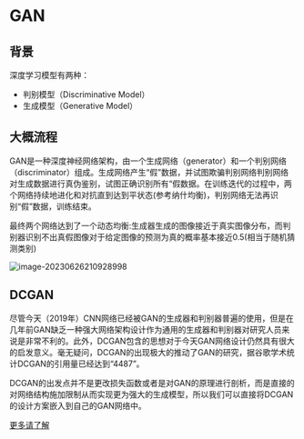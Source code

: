 # GAN

## 背景

深度学习模型有两种：

- 判别模型（Discriminative Model）
- 生成模型（Generative Model）

## 大概流程

GAN是一种深度神经网络架构，由一个生成网络（generator）和一个判别网络（discriminator）组成。生成网络产生“假”数据，并试图欺骗判别网络判别网络对生成数据进行真伪鉴别，试图正确识别所有“假数据。在训练迭代的过程中，两个网络持续地进化和对抗直到达到平状态(参考纳什均衡)，判别网络无法再识别“假”数据，训练结束。

最终两个网络达到了一个动态均衡:生成器生成的图像接近于真实图像分布，而判别器识别不出真假图像对于给定图像的预测为真的概率基本接近0.5(相当于随机猜测类别)

![image-20230626210928998](C:\Users\Winter\AppData\Roaming\Typora\typora-user-images\image-20230626210928998.png)

## DCGAN

尽管今天（2019年）CNN网络已经被GAN的生成器和判别器普遍的使用，但是在几年前GAN缺乏一种强大网络架构设计作为通用的生成器和判别器对研究人员来说是非常不利的。此外，DCGAN包含的思想对于今天GAN网络设计仍然具有很大的启发意义。毫无疑问，DCGAN的出现极大的推动了GAN的研究，据谷歌学术统计DCGAN的引用量已经达到“4487”。

DCGAN的出发点并不是更改损失函数或者是对GAN的原理进行剖析，而是直接的对网络结构施加限制从而实现更为强大的生成模型，所以我们可以直接将DCGAN的设计方案嵌入到自己的GAN网络中。

[更多请了解](https://zhuanlan.zhihu.com/p/89487141)